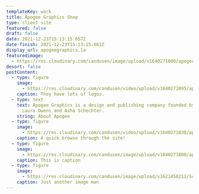 ```yaml
---
templateKey: work
title: Apogee Graphics Shop
type: client site
featured: false
draft: false
date: 2021-12-23T15:13:15.657Z
date-finish: 2021-12-23T15:13:15.663Z
display_url: apogeegraphics.la
featuredimage:
  - https://res.cloudinary.com/candusen/image/upload/v1640271800/apogee_zdup45.jpg
desort: false
postContent:
  - type: figure
    image:
      - https://res.cloudinary.com/candusen/video/upload/v1640272095/apogee_logo_fdji7u.mp4
    caption: They have lots of logos.
  - type: text
    text: Apogee Graphics is a design and publishing company founded by artists
      Laura Owens and Asha Schechter.
    string: About Apogee
  - type: figure
    image:
      - https://res.cloudinary.com/candusen/video/upload/v1640271838/apogee_sitebrowse_xymhdb.mp4
    caption: A quick browse through the site!
  - type: figure
    image:
      - https://res.cloudinary.com/candusen/image/upload/v1640271800/apogee_zdup45.jpg
    caption: This is caption
  - type: figure
    image:
      - https://res.cloudinary.com/candusen/image/upload/v1621458211/Screen_Shot_2021-05-19_at_5.03.14_PM_scslq5.png
    caption: Just another image man
---
```

